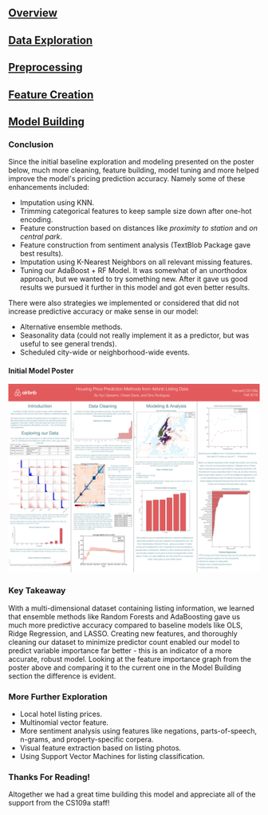 ## [Overview](../index.md)

## [Data Exploration](../data_exploration/exploration.md)

## [Preprocessing](../preprocessing/cleaning.md)

## [Feature Creation](../feature_creation/features.md)

## [Model Building](../model_building/model.md)

### Conclusion

Since the initial baseline exploration and modeling presented on the poster below, much more cleaning, feature building, model tuning and more helped improve the model's pricing prediction accuracy. Namely some of these enhancements included:

* Imputation using KNN.
* Trimming categorical features to keep sample size down after one-hot encoding.
* Feature construction based on distances like *proximity to station* and *on central park*.
* Feature construction from sentiment analysis (TextBlob Package gave best results).
* Imputation using K-Nearest Neighbors on all relevant missing features.
* Tuning our AdaBoost + RF Model. It was somewhat of an unorthodox approach, but we wanted to try something new. After it gave us good results we pursued it further in this model and got even better results.

There were also strategies we implemented or considered that did not increase predictive accuracy or make sense in our model: 

* Alternative ensemble methods.
* Seasonality data (could not really implement it as a predictor, but was useful to see general trends).
* Scheduled city-wide or neighborhood-wide events.

#### Initial Model Poster

![png](poster.png)

### Key Takeaway
With a multi-dimensional dataset containing listing information, we learned that ensemble methods like Random Forests and AdaBoosting gave us much more predictive accuracy compared to baseline models like OLS, Ridge Regression, and LASSO. Creating new features, and thoroughly cleaning our dataset to minimize predictor count enabled our model to predict variable importance far better - this is an indicator of a more accurate, robust model. Looking at the feature importance graph from the poster above and comparing it to the current one in the Model Building section the difference is evident. 


### More Further Exploration

* Local hotel listing prices.
* Multinomial vector feature.
* More sentiment analysis using features like negations, parts-of-speech, n-grams, and property-specific corpera.
* Visual feature extraction based on listing photos.
* Using Support Vector Machines for listing classification.

### Thanks For Reading!
Altogether we had a great time building this model and appreciate all of the support from the CS109a staff!
